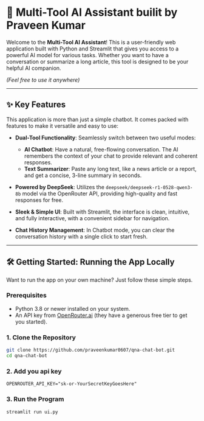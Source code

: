# 🤖 Multi-Tool AI Assistant builit by Praveen Kumar

Welcome to the **Multi-Tool AI Assistant**! This is a user-friendly web application built with Python and Streamlit that gives you access to a powerful AI model for various tasks. Whether you want to have a conversation or summarize a long article, this tool is designed to be your helpful AI companion.

*(Feel free to use it anywhere)*

---

## ✨ Key Features

This application is more than just a simple chatbot. It comes packed with features to make it versatile and easy to use:

- **Dual-Tool Functionality**: Seamlessly switch between two useful modes:
  - **AI Chatbot**: Have a natural, free-flowing conversation. The AI remembers the context of your chat to provide relevant and coherent responses.
  - **Text Summarizer**: Paste any long text, like a news article or a report, and get a concise, 3-line summary in seconds.

- **Powered by DeepSeek**: Utilizes the `deepseek/deepseek-r1-0528-qwen3-8b` model via the OpenRouter API, providing high-quality and fast responses for free.

- **Sleek & Simple UI**: Built with Streamlit, the interface is clean, intuitive, and fully interactive, with a convenient sidebar for navigation.

- **Chat History Management**: In Chatbot mode, you can clear the conversation history with a single click to start fresh.

---

## 🛠️ Getting Started: Running the App Locally

Want to run the app on your own machine? Just follow these simple steps.

### Prerequisites

- Python 3.8 or newer installed on your system.
- An API key from [OpenRouter.ai](https://openrouter.ai) (they have a generous free tier to get you started).

### 1. Clone the Repository

```bash
git clone https://github.com/praveenkumar0607/qna-chat-bot.git
cd qna-chat-bot
```
### 2. Add you api key

```base
OPENROUTER_API_KEY="sk-or-YourSecretKeyGoesHere"
```
### 3. Run the Program

```
streamlit run ui.py
```


